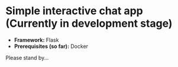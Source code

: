 # Simple interactive chat app (Currently in development stage)

- **Framework:** Flask
- **Prerequisites (so far):** Docker

Please stand by...
